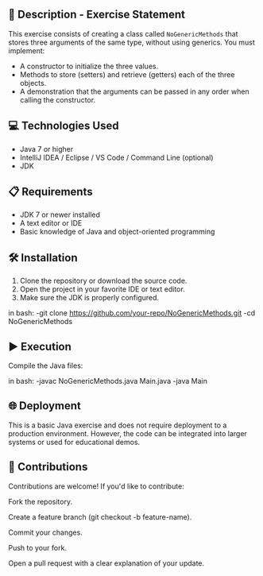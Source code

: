 ## 📄 Description - Exercise Statement

This exercise consists of creating a class called `NoGenericMethods` that stores three arguments of the same type, without using generics.
You must implement:
- A constructor to initialize the three values.
- Methods to store (setters) and retrieve (getters) each of the three objects.
- A demonstration that the arguments can be passed in any order when calling the constructor.

## 💻 Technologies Used

- Java 7 or higher
- IntelliJ IDEA / Eclipse / VS Code / Command Line (optional)
- JDK


## 📋 Requirements

- JDK 7 or newer installed
- A text editor or IDE
- Basic knowledge of Java and object-oriented programming

## 🛠️ Installation

1. Clone the repository or download the source code.
2. Open the project in your favorite IDE or text editor.
3. Make sure the JDK is properly configured.

in bash:
-git clone https://github.com/your-repo/NoGenericMethods.git
-cd NoGenericMethods

## ▶️ Execution

Compile the Java files:

in bash:
-javac NoGenericMethods.java Main.java
-java Main

## 🌐 Deployment

This is a basic Java exercise and does not require deployment to a production environment.
However, the code can be integrated into larger systems or used for educational demos.

## 🤝 Contributions

Contributions are welcome! If you'd like to contribute:

Fork the repository.

Create a feature branch (git checkout -b feature-name).

Commit your changes.

Push to your fork.

Open a pull request with a clear explanation of your update.

